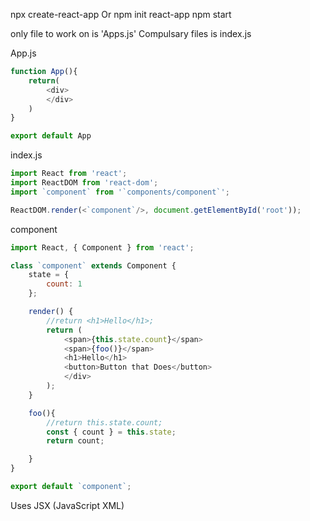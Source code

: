 npx create-react-app <app name here>
Or
npm init react-app <app name here>
npm start

only file to work on is 'Apps.js'
Compulsary files is index.js

App.js
```JavaScript
function App(){
    return(
        <div>
        </div>
    )
}

export default App
```

index.js
```javascript
import React from 'react';
import ReactDOM from 'react-dom';
import `component` from '`components/component`';

ReactDOM.render(<`component`/>, document.getElementById('root'));
```

component
```javascript
import React, { Component } from 'react';

class `component` extends Component {
    state = {
        count: 1
    };

    render() {
        //return <h1>Hello</h1>;
        return (
            <span>{this.state.count}</span>
            <span>{foo()}</span>
            <h1>Hello</h1>
            <button>Button that Does</button>
            </div>
        );
    }

    foo(){
        //return this.state.count;
        const { count } = this.state;
        return count;

    }
}

export default `component`;
```
Uses JSX (JavaScript XML)


